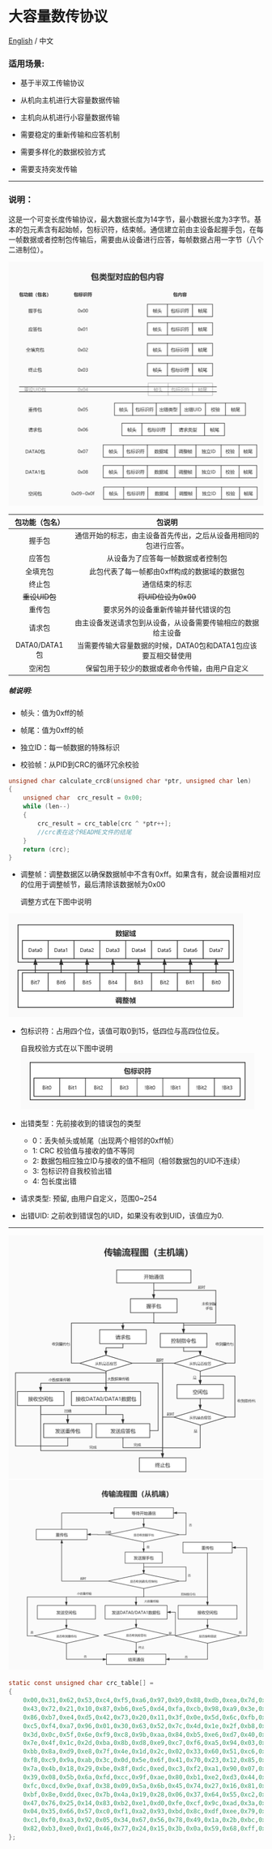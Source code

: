 # 大容量数传协议

[English](https://github.com/ZhuYanzhen1/CDTP/blob/master/ldtp/README.md) / 中文

### 适用场景:
+ 基于半双工传输协议

+ 从机向主机进行大容量数据传输

+ 主机向从机进行小容量数据传输

+ 需要稳定的重新传输和应答机制

+ 需要多样化的数据校验方式

+ 需要支持突发传输

***

### 说明：

这是一个可变长度传输协议，最大数据长度为14字节，最小数据长度为3字节。基本的包元素含有起始帧，包标识符，结束帧。通信建立前由主设备起握手包，在每一帧数据或者控制包传输后，需要由从设备进行应答，每帧数据占用一字节（八个二进制位）。

<img src="https://raw.githubusercontent.com/ZhuYanzhen1/CDTP/master/image/Package%20Type%20Corresponding%20Package%20Content_cn.jpg" alt="PID Corresponding PC" title="PID Corresponding PC"  />

| 包功能（包名） |                            包说明                            |
| :------------: | :----------------------------------------------------------: |
|     握手包     | 通信开始的标志，由主设备首先传出，之后从设备用相同的包进行应答。 |
|     应答包     |              从设备为了应答每一帧数据或者控制包              |
|    全填充包    |         此包代表了每一帧都由0xff构成的数据域的数据包         |
|     终止包     |                        通信结束的标志                        |
| ~~重设UID包~~  |                     ~~将UID位设为0x00~~                      |
|     重传包     |             要求另外的设备重新传输并替代错误的包             |
|     请求包     | 由主设备发送请求包到从设备，从设备需要传输相应的数据给主设备 |
| DATA0/DATA1 包 | 当需要传输大容量数据的时候，DATA0包和DATA1包应该要互相交替使用 |
|     空闲包     |        保留包用于较少的数据或者命令传输，由用户自定义        |

##### 帧说明:
+ 帧头：值为0xff的帧

+ 帧尾：值为0xff的帧

+ 独立ID：每一帧数据的特殊标识

+ 校验帧：从PID到CRC的循环冗余校验

```c
unsigned char calculate_crc8(unsigned char *ptr, unsigned char len) 
{
    unsigned char  crc_result = 0x00;
    while (len--)
    {
        crc_result = crc_table[crc ^ *ptr++];
        //crc表在这个README文件的结尾
    }
    return (crc);
}
```

+ 调整帧：调整数据区以确保数据帧中不含有0xff。如果含有，就会设置相对应的位用于调整帧节，最后清除该数据帧为0x00

  调整方式在下图中说明
 <img src="https://raw.githubusercontent.com/ZhuYanzhen1/CDTP/master/image/Adjust%20Frame_cn.jpg" alt="Adjust Frame" title="Adjust Frame" style="zoom: 50%;" />

+ 包标识符：占用四个位，该值可取0到15，低四位与高四位位反。

  自我校验方式在以下图中说明
  <img src="https://raw.githubusercontent.com/ZhuYanzhen1/CDTP/master/image/PID%20Frame_cn.jpg" alt="PID Frame" title="PID Frame" style="zoom: 50%;" />

+ 出错类型：先前接收到的错误包的类型
  
    - 0：丢失帧头或帧尾（出现两个相邻的0xff帧）
    - 1: CRC 校验值与接收的值不等同
    - 2: 数据包相应独立ID与接收的值不相同（相邻数据包的UID不连续）
    - 3: 包标识符自我校验出错
    - 4: 包长度出错

+ 请求类型: 预留, 由用户自定义，范围0~254

+ 出错UID: 之前收到错误包的UID，如果没有收到UID，该值应为0.

***
<img src="https://raw.githubusercontent.com/ZhuYanzhen1/CDTP/master/image/Transmit%20Process(Master%20Side)_cn.jpg" alt="PID Frame" title="PID Frame" style="zoom: 100%;" />

<img src="https://raw.githubusercontent.com/ZhuYanzhen1/CDTP/master/image/Transmit%20Process(Slave%20Side)_cn.jpg" alt="PID Frame" title="PID Frame" style="zoom: 100%;" />

```c
static const unsigned char crc_table[] =
{
    0x00,0x31,0x62,0x53,0xc4,0xf5,0xa6,0x97,0xb9,0x88,0xdb,0xea,0x7d,0x4c,0x1f,0x2e,
    0x43,0x72,0x21,0x10,0x87,0xb6,0xe5,0xd4,0xfa,0xcb,0x98,0xa9,0x3e,0x0f,0x5c,0x6d,
    0x86,0xb7,0xe4,0xd5,0x42,0x73,0x20,0x11,0x3f,0x0e,0x5d,0x6c,0xfb,0xca,0x99,0xa8,
    0xc5,0xf4,0xa7,0x96,0x01,0x30,0x63,0x52,0x7c,0x4d,0x1e,0x2f,0xb8,0x89,0xda,0xeb,
    0x3d,0x0c,0x5f,0x6e,0xf9,0xc8,0x9b,0xaa,0x84,0xb5,0xe6,0xd7,0x40,0x71,0x22,0x13,
    0x7e,0x4f,0x1c,0x2d,0xba,0x8b,0xd8,0xe9,0xc7,0xf6,0xa5,0x94,0x03,0x32,0x61,0x50,
    0xbb,0x8a,0xd9,0xe8,0x7f,0x4e,0x1d,0x2c,0x02,0x33,0x60,0x51,0xc6,0xf7,0xa4,0x95,
    0xf8,0xc9,0x9a,0xab,0x3c,0x0d,0x5e,0x6f,0x41,0x70,0x23,0x12,0x85,0xb4,0xe7,0xd6,
    0x7a,0x4b,0x18,0x29,0xbe,0x8f,0xdc,0xed,0xc3,0xf2,0xa1,0x90,0x07,0x36,0x65,0x54,
    0x39,0x08,0x5b,0x6a,0xfd,0xcc,0x9f,0xae,0x80,0xb1,0xe2,0xd3,0x44,0x75,0x26,0x17,
    0xfc,0xcd,0x9e,0xaf,0x38,0x09,0x5a,0x6b,0x45,0x74,0x27,0x16,0x81,0xb0,0xe3,0xd2,
    0xbf,0x8e,0xdd,0xec,0x7b,0x4a,0x19,0x28,0x06,0x37,0x64,0x55,0xc2,0xf3,0xa0,0x91,
    0x47,0x76,0x25,0x14,0x83,0xb2,0xe1,0xd0,0xfe,0xcf,0x9c,0xad,0x3a,0x0b,0x58,0x69,
    0x04,0x35,0x66,0x57,0xc0,0xf1,0xa2,0x93,0xbd,0x8c,0xdf,0xee,0x79,0x48,0x1b,0x2a,
    0xc1,0xf0,0xa3,0x92,0x05,0x34,0x67,0x56,0x78,0x49,0x1a,0x2b,0xbc,0x8d,0xde,0xef,
    0x82,0xb3,0xe0,0xd1,0x46,0x77,0x24,0x15,0x3b,0x0a,0x59,0x68,0xff,0xce,0x9d,0xac
};
```